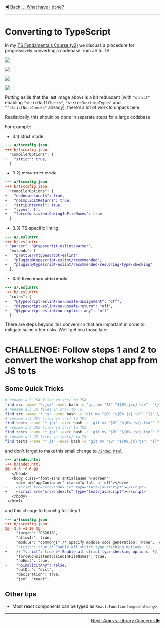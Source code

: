 <p align='left'>
 <a href="05-what-have-I-done.md">◀ Back: ...What have I done?</a>
</p>

---

# Converting to TypeScript

In my [TS Fundamentals Course (v2)](https://drive.google.com/file/d/170oHzpLNeprUa-TMmOAnSU4caEFDSb3e/view) we discuss a procedure for progressively converting a codebase from JS to TS.

<p align='center'>

![](img/ts-3-essentials/slide-018.png)

</p>
<p align='center'>

![](img/ts-3-essentials/slide-019.png)

</p>
<p align='center'>

![](img/ts-3-essentials/slide-020.png)

</p>
<p align='center'>

![](img/ts-3-essentials/slide-021.png)

</p>

Putting aside that the last image above is a bit redundant (with `"strict"` enabling `"strictNullChecks"`, `"strictFunctionTypes"` and `""strictNullChecks"` already), there's a lot of work to unpack here

Realistically, this should be done in separate steps for a large codebase

For example:

- 3.1) strict mode

```diff
--- a/tsconfig.json
+++ b/tsconfig.json
  "compilerOptions": {
+   "strict": true,
  }
```

- 3.2) more strict mode

```diff
--- a/tsconfig.json
+++ b/tsconfig.json
  "compilerOptions": {
+   "noUnusedLocals": true,
+   "noImplicitReturns": true,
+   "stripInternal": true,
+   "types": [],
+   "forceConsistentCasingInFileNames": true
  }
```

- 3.3) TS-specific linting

```diff
--- a/.eslintrc
+++ b/.eslintrc
+ "parser": "@typescript-eslint/parser",
  "extends": [
+   "prettier/@typescript-eslint",
+   "plugin:@typescript-eslint/recommended",
+   "plugin:@typescript-eslint/recommended-requiring-type-checking"
  ],
```

- 3.4) Even more strict mode

```diff
--- a/.eslintrc
+++ b/.eslintrc
  "rules": {
+   "@typescript-eslint/no-unsafe-assignment": "off",
+   "@typescript-eslint/no-unsafe-return": "off",
+   "@typescript-eslint/no-explicit-any": "off"
  }
```

There are steps beyond this conversion that are important in order to mitigate some other risks. We'll get into those later

# CHALLENGE: Follow steps 1 and 2 to convert the workshop chat app from JS to ts

## Some Quick Tricks

```sh
# rename all JSX files in src/ to TSX
find src -name '*.jsx' -exec bash -c 'git mv "$0" "${0%.jsx}.tsx"' "{}" \;
# rename all JS files in src/ to TS
find src -name '*.js' -exec bash -c 'git mv "$0" "${0%.js}.ts"' "{}" \;
# rename all JSX files in src/ to TSX
find tests -name '*.jsx' -exec bash -c 'git mv "$0" "${0%.jsx}.tsx"' "{}" \;
# rename all JSX files in src/ to TSX
find tests -name '*.jsx' -exec bash -c 'git mv "$0" "${0%.jsx}.tsx"' "{}" \;
# rename all JS files in tests/ to TS
find tests -name '*.js' -exec bash -c 'git mv "$0" "${0%.js}.ts"' "{}" \;
```

and don't forget to make this small change to [`/index.html`](/index.html)

```diff
--- a/index.html
+++ b/index.html
@@ -8,6 +8,6 @@
   </head>
   <body class="font-sans antialiased h-screen">
     <div id="appContainer" class="w-full h-full"></div>
-    <script src="src/index.js" type="text/javascript"></script>
+    <script src="src/index.ts" type="text/javascript"></script>
   </body>
 </html>
```

and this change to tsconfig for step 1

```diff
--- a/tsconfig.json
+++ b/tsconfig.json
@@ -3,9 +3,10 @@
     "target": "ES2018",
     "allowJs": true,
     "module": "commonjs" /* Specify module code generation: 'none', 'commonjs', 'amd', 'system', 'umd', 'es2015', 'es2020', or 'ESNext'. */,
-    "strict": true /* Enable all strict type-checking options. */,
+    // "strict": true /* Enable all strict type-checking options. */,
     "forceConsistentCasingInFileNames": true,
     "noEmit": true,
+    "noImplicitAny": false,
     "outDir": "dist",
     "declaration": true,
     "jsx": "react",
```

## Other tips

- Most react components can be typed as `React:FunctionComponent<any>`

---

<p align='right'>
 <a href="./03-app-vs-library-concerns.md">Next: App vs. Library Concerns ▶</a>
</p>
